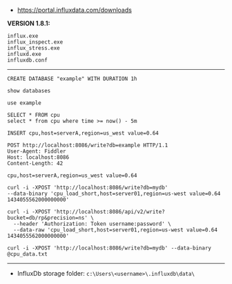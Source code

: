 - https://portal.influxdata.com/downloads

**VERSION 1.8.1:**
```
influx.exe
influx_inspect.exe
influx_stress.exe
influxd.exe
influxdb.conf
```
-------------------------
```CREATE DATABASE "example" WITH DURATION 1h```

```show databases```

```use example```

```
SELECT * FROM cpu
select * from cpu where time >= now() - 5m
```

```
INSERT cpu,host=serverA,region=us_west value=0.64
```

```
POST http://localhost:8086/write?db=example HTTP/1.1
User-Agent: Fiddler
Host: localhost:8086
Content-Length: 42

cpu,host=serverA,region=us_west value=0.64
```

```
curl -i -XPOST 'http://localhost:8086/write?db=mydb'
--data-binary 'cpu_load_short,host=server01,region=us-west value=0.64 1434055562000000000'
```

```
curl -i -XPOST 'http://localhost:8086/api/v2/write?bucket=db/rp&precision=ns' \
  --header 'Authorization: Token username:password' \
  --data-raw 'cpu_load_short,host=server01,region=us-west value=0.64 1434055562000000000'
```

```
curl -i -XPOST 'http://localhost:8086/write?db=mydb' --data-binary @cpu_data.txt
```
------------------
- InfluxDb storage folder:
```c:\Users\<username>\.influxdb\data\```

